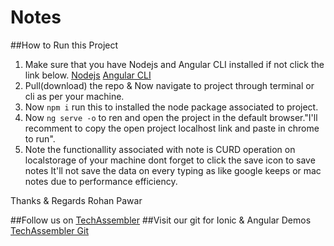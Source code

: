 # Notes

##How to Run this Project
1. Make sure that you have Nodejs and Angular CLI installed if not click the link below.
  [Nodejs](https://nodejs.org/en/)
   [Angular CLI](https://cli.angular.io/)
2. Pull(download) the repo & Now navigate to project through terminal or cli as per your machine.
3. Now `npm i` run this to installed the node package associated to project.
4. Now `ng serve -o` to ren and open the project in the default browser."I'll recomment to copy the open project localhost link and paste in chrome to run".
5. Note the functionallity associated with note is CURD operation on localstorage of your machine dont forget to click the save icon to save notes It'll not save the data on every typing as like google keeps or mac notes due to performance efficiency.

Thanks & Regards
Rohan Pawar

##Follow us on [TechAssembler](https://www.youtube.com/c/techassembler)
##Visit our git for Ionic & Angular Demos [TechAssembler Git](https://github.com/techassembler/Ionic-5-Angular)
